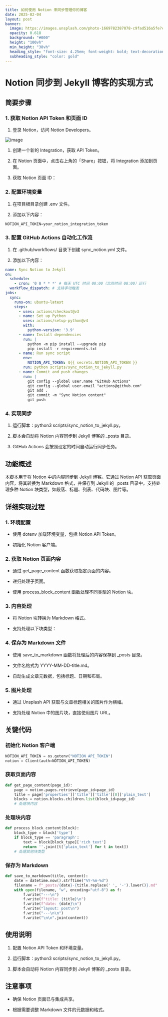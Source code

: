 ```yaml
---
title: 如何使用 Notion 来同步管理你的博客
date: 2025-02-04
layout: post
banner:
  image: https://images.unsplash.com/photo-1669782387078-c9fad516a5fe?crop=entropy&cs=tinysrgb&fit=max&fm=jpg&ixid=M3w2OTIwMzJ8MHwxfHJhbmRvbXx8fHx8fHx8fDE3Mzg2ODYyNDF8&ixlib=rb-4.0.3&q=80&w=1080
  opacity: 0.618
  background: "#000"
  height: "100vh"
  min_height: "38vh"
  heading_style: "font-size: 4.25em; font-weight: bold; text-decoration: underline"
  subheading_style: "color: gold"
---
```


# Notion 同步到 Jekyll 博客的实现方式

## 简要步骤

### 1. 获取 Notion API Token 和页面 ID

1. 登录 Notion，访问 Notion Developers。

![image](https://prod-files-secure.s3.us-west-2.amazonaws.com/a7a0cc5a-89b9-4cda-8686-1fba0ca52f40/d19c1afe-dea5-4312-9333-786b0ba83054/image.png?X-Amz-Algorithm=AWS4-HMAC-SHA256&X-Amz-Content-Sha256=UNSIGNED-PAYLOAD&X-Amz-Credential=ASIAZI2LB4663VY2WPUS%2F20250204%2Fus-west-2%2Fs3%2Faws4_request&X-Amz-Date=20250204T162401Z&X-Amz-Expires=3600&X-Amz-Security-Token=IQoJb3JpZ2luX2VjEBgaCXVzLXdlc3QtMiJHMEUCIHoxjPoRjjYaNL2NoLWrkagrLfVvQCurbTAAQq0I45rxAiEAsYBo8MkGWgLQoflCvpWWCy3Et%2BtftSelJ9u%2F5FYQOFAq%2FwMIMRAAGgw2Mzc0MjMxODM4MDUiDLPa%2Fc2vOrfN50EyjyrcA%2FvuEUbpXtRWCNHfFRrYB19KTyRcWC7X729k02oEGwtwBZrBfWql8ywwF5g%2BerdS5eb3ODpy0DaLX2YBNTn0X2Db9MeWooQS6MT0qmdb5yDwCTqfNuYGALi%2FY0gMRGSMs9meUcfii7cVan9SRgAsz2FT3zueIsXeddsq%2Bf3lJnmIZuj1d%2Bzn3eMrNjZL9HnCnMupSTVHpiT7dcHCui6BVZj%2Bw8KHRY309Lm%2BezDsyBoACL2bo%2BeZKUvgPJOmUrV1P%2BiQzULqqGMW1RNRMK5ww7d3JTgKe0cGhDb7a2ANR2HJnfHYZyKOzlOiqMlmWzRIBfD0Vs%2FLhkcFCNCTuqLFxRdeFp1YSr5n8AxEDMNHrKsnpuH%2FYYo10wsmayADcR0dlp%2FzT3O6Uyw2M1uhzdOoPPpnmkBigVzwVqmejTOWcW5JmynOR3ETYga2yXRWEzO9AiP1srzxHACv8qy02NRJb05lpzLLWyHjlePsAyi%2FWiAZSvZHnbKIEwr9xD6tmPLSfaPLP3V5DqeZAnrYCjR65SJYiaa9yI826wHhb%2FoagrH15edFG%2FHXdzVVxNrY7f38lQSsouMpJIODyOKB37WU8vS3ANvhmdjndaRS8nvfqf94fAcs0oOL2xjnpOzIMNzoiL0GOqUBjaAzwOdxkHHoF%2BPYgKQ0NZuNoDjOp5C%2FbuL4TrMLcyBahL0MEJcxW0he2j77%2BVaUXWsqJQz9qFz6KrQsQt%2FJLwmxImYOch9tC1ukCpdHja1ykx3VClTMmuy965hSDJ6Ka8XWR7U%2BNBhiB84Z0btXMuOGf4X1SMaX68sQD7Ql49VY9M94jI3fir5num5KxX60ijXVDOujLH9n3WbNxnvrjAIEdoSt&X-Amz-Signature=bc42ac380fb971d504ae9b0d1a318090020b51d073de295af9344fd01e3b3a31&X-Amz-SignedHeaders=host&x-id=GetObject)

1. 创建一个新的 Integration，获取 API Token。

1. 在 Notion 页面中，点击右上角的「Share」按钮，将 Integration 添加到页面。

1. 获取 Notion 页面 ID：


### 2. 配置环境变量

1. 在项目根目录创建 .env 文件。

1. 添加以下内容：

```javascript
NOTION_API_TOKEN=your_notion_integration_token
```

### 3. 配置 GitHub Actions 自动化工作流

1. 在 .github/workflows/ 目录下创建 sync_notion.yml 文件。

1. 添加以下内容：

```yaml
name: Sync Notion to Jekyll
on:
  schedule:
    - cron: '0 0 * * *' # 每天 UTC 时间 00:00（北京时间 08:00）运行
  workflow_dispatch: # 支持手动触发
jobs:
  sync:
    runs-on: ubuntu-latest
    steps:
      - uses: actions/checkout@v3
      - name: Set up Python
        uses: actions/setup-python@v4
        with:
          python-version: '3.9'
      - name: Install dependencies
        run: |
          python -m pip install --upgrade pip
          pip install -r requirements.txt
      - name: Run sync script
        env:
          NOTION_API_TOKEN: ${{ secrets.NOTION_API_TOKEN }}
        run: python scripts/sync_notion_to_jekyll.py
      - name: Commit and push changes
        run: |
          git config --global user.name "GitHub Actions"
          git config --global user.email "actions@github.com"
          git add .
          git commit -m "Sync Notion content"
          git push
```

### 4. 实现同步

1. 运行脚本：python3 scripts/sync_notion_to_jekyll.py。

1. 脚本会自动将 Notion 内容同步到 Jekyll 博客的 _posts 目录。

1. GitHub Actions 会按照设定的时间自动运行同步任务。

## 功能概述

本脚本用于将 Notion 中的内容同步到 Jekyll 博客。它通过 Notion API 获取页面内容，将其转换为 Markdown 格式，并保存到 Jekyll 的 _posts 目录中。支持处理多种 Notion 块类型，如段落、标题、列表、代码块、图片等。

## 详细实现过程

### 1. 环境配置

- 使用 dotenv 加载环境变量，包括 Notion API Token。

- 初始化 Notion 客户端。

### 2. 获取 Notion 页面内容

- 通过 get_page_content 函数获取指定页面的内容。

- 递归处理子页面。

- 使用 process_block_content 函数处理不同类型的 Notion 块。

### 3. 内容处理

- 将 Notion 块转换为 Markdown 格式。

- 支持处理以下块类型：


### 4. 保存为 Markdown 文件

- 使用 save_to_markdown 函数将处理后的内容保存到 _posts 目录。

- 文件名格式为 YYYY-MM-DD-title.md。

- 自动生成文章元数据，包括标题、日期和布局。

### 5. 图片处理

- 通过 Unsplash API 获取与文章标题相关的图片作为横幅。

- 支持处理 Notion 中的图片块，直接使用图片 URL。

## 关键代码

### 初始化 Notion 客户端

```python
NOTION_API_TOKEN = os.getenv("NOTION_API_TOKEN")
notion = Client(auth=NOTION_API_TOKEN)
```

### 获取页面内容

```python
def get_page_content(page_id):
    page = notion.pages.retrieve(page_id=page_id)
    title = page['properties']['title']['title'][0]['plain_text']
    blocks = notion.blocks.children.list(block_id=page_id)
    # 处理块内容
```

### 处理块内容

```python
def process_block_content(block):
    block_type = block['type']
    if block_type == 'paragraph':
        text = block[block_type]['rich_text']
        return ''.join([t['plain_text'] for t in text])
    # 处理其他块类型
```

### 保存为 Markdown

```python
def save_to_markdown(title, content):
    date = datetime.now().strftime("%Y-%m-%d")
    filename = f"_posts/{date}-{title.replace(' ', '-').lower()}.md"
    with open(filename, "w", encoding="utf-8") as f:
        f.write("---\n")
        f.write(f"title: {title}\n")
        f.write(f"date: {date}\n")
        f.write("layout: post\n")
        f.write("---\n\n")
        f.write("\n\n".join(content))
```

## 使用说明

1. 配置 Notion API Token 和环境变量。

1. 运行脚本：python3 scripts/sync_notion_to_jekyll.py。

1. 脚本会自动将 Notion 内容同步到 Jekyll 博客的 _posts 目录。

## 注意事项

- 确保 Notion 页面已与集成共享。

- 根据需要调整 Markdown 文件的元数据和格式。
